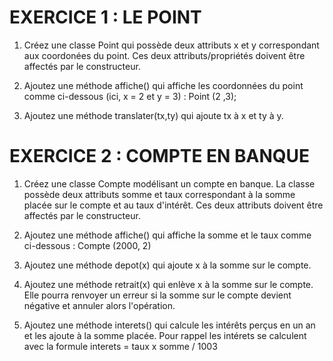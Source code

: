 # EXERCICE 1 : LE POINT

1) Créez une classe Point qui possède deux attributs x et y correspondant aux coordonées du point. Ces deux attributs/propriétés doivent être affectés par le constructeur.

2) Ajoutez une méthode affiche() qui affiche les coordonnées du point comme ci-dessous (ici, x = 2 et y = 3) :
    Point (2 ,3);

3) Ajoutez une méthode translater(tx,ty) qui ajoute tx à x et ty à y.

# EXERCICE 2 : COMPTE EN BANQUE

1) Créez une classe Compte modélisant un compte en banque. La classe possède deux attributs somme et taux correspondant à la somme placée sur le compte et au taux d'intérêt. Ces deux attributs doivent être affectés par le constructeur.

2) Ajoutez une méthode affiche() qui affiche la somme et le taux comme ci-dessous :
    Compte (2000, 2)

3) Ajoutez une méthode depot(x) qui ajoute x à la somme sur le compte.

4) Ajoutez une méthode retrait(x) qui enlève x à la somme sur le compte. Elle pourra renvoyer un erreur si la somme sur le compte devient négative et annuler alors l'opération.

5) Ajoutez une méthode interets() qui calcule les intérêts perçus en un an et les ajoute à la somme placée. Pour rappel les intérets se calculent avec la formule interets = taux x somme / 1003